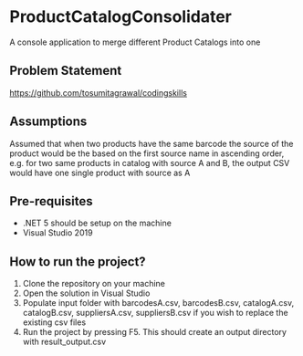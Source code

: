 # ProductCatalogConsolidater
A console application to merge different Product Catalogs into one

## Problem Statement
https://github.com/tosumitagrawal/codingskills

## Assumptions
Assumed that when two products have the same barcode the source of the product would be the based on the first source name in ascending order, e.g. for two same products in catalog with source A and B, the output CSV would have one single product with source as A 

## Pre-requisites
- .NET 5 should be setup on the machine
- Visual Studio 2019

## How to run the project?

1. Clone the repository on your machine
2. Open the solution in Visual Studio
3. Populate input folder with barcodesA.csv, barcodesB.csv, catalogA.csv, catalogB.csv, suppliersA.csv, suppliersB.csv if you wish to replace the existing csv files
4. Run the project by pressing F5. This should create an output directory with result_output.csv





